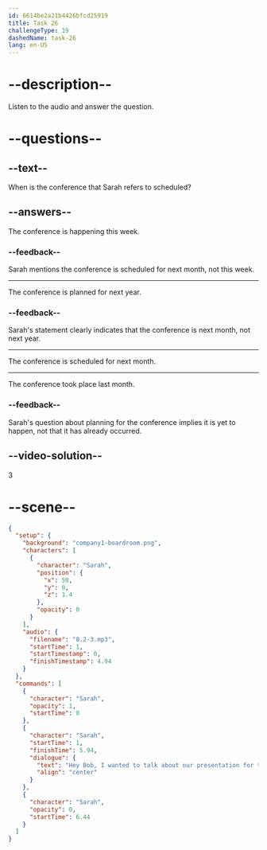 ```yaml
---
id: 6614be2a21b4426bfcd25919
title: Task 26
challengeType: 19
dashedName: task-26
lang: en-US
---
```


<!-- (Audio) Sarah: Bob, I wanted to talk about our presentation for the conference next month. What's the plan? -->

# --description--

Listen to the audio and answer the question.

# --questions--

## --text--

When is the conference that Sarah refers to scheduled?

## --answers--

The conference is happening this week.

### --feedback--

Sarah mentions the conference is scheduled for next month, not this week.

---

The conference is planned for next year.

### --feedback--

Sarah's statement clearly indicates that the conference is next month, not next year.

---

The conference is scheduled for next month.

---

The conference took place last month.

### --feedback--

Sarah's question about planning for the conference implies it is yet to happen, not that it has already occurred.

## --video-solution--

3

# --scene--

```json
{
  "setup": {
    "background": "company1-boardroom.png",
    "characters": [
      {
        "character": "Sarah",
        "position": {
          "x": 50,
          "y": 0,
          "z": 1.4
        },
        "opacity": 0
      }
    ],
    "audio": {
      "filename": "8.2-3.mp3",
      "startTime": 1,
      "startTimestamp": 0,
      "finishTimestamp": 4.94
    }
  },
  "commands": [
    {
      "character": "Sarah",
      "opacity": 1,
      "startTime": 0
    },
    {
      "character": "Sarah",
      "startTime": 1,
      "finishTime": 5.94,
      "dialogue": {
        "text": "Hey Bob, I wanted to talk about our presentation for the conference next month. What's the plan?",
        "align": "center"
      }
    },
    {
      "character": "Sarah",
      "opacity": 0,
      "startTime": 6.44
    }
  ]
}
```
